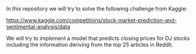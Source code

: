 In this repository we will try to solve the following challenge from Kaggle:

https://www.kaggle.com/competitions/stock-market-prediction-and-sentimental-analysis/data

We will try to implement a model that predicts closing prices for DJ stocks including the information deriving from the top 25 articles in Reddit.
